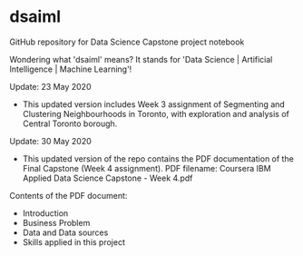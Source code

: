 # dsaiml
GitHub repository for Data Science Capstone project notebook

Wondering what 'dsaiml' means? It stands for 'Data Science | Artificial Intelligence | Machine Learning'!

Update: 23 May 2020
- This updated version includes Week 3 assignment of Segmenting and Clustering Neighbourhoods in Toronto, with exploration and analysis of Central Toronto borough.


Update: 30 May 2020
- This updated version of the repo contains the PDF documentation of the Final Capstone (Week 4 assignment). 
PDF filename: Coursera IBM Applied Data Science Capstone - Week 4.pdf

Contents of the PDF document: 
  - Introduction
  - Business Problem
  - Data and Data sources
  - Skills applied in this project
